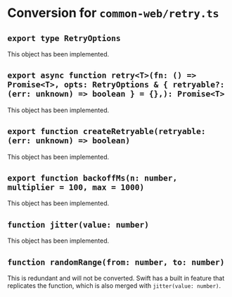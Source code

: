 # Conversion for `common-web/retry.ts`

## `export type RetryOptions`

This object has been implemented.

## `export async function retry<T>(fn: () => Promise<T>, opts: RetryOptions & { retryable?: (err: unknown) => boolean } = {},): Promise<T>`

This object has been implemented.

## `export function createRetryable(retryable: (err: unknown) => boolean)`

This object has been implemented.

## `export function backoffMs(n: number, multiplier = 100, max = 1000)`

This object has been implemented.

## `function jitter(value: number)`

This object has been implemented.

## `function randomRange(from: number, to: number)`

This is redundant and will not be converted. Swift has a built in feature that replicates the function, which is also merged with `jitter(value: number)`. 
